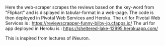 Here the web-scraper scrapes the reviews based on the key-word from "Flipkart" and is displayed in tabular-format in a web-page.
The code is then deployed in Pivotal Web Services and Heroku.
The url for Pivotal Web Services is : https://reviewscrapper-funny-bilby-jp.cfapps.io/
The url for app deployed in Heroku is : https://sheltered-lake-12995.herokuapp.com/

This is inspired from lectures of iNeuron.
